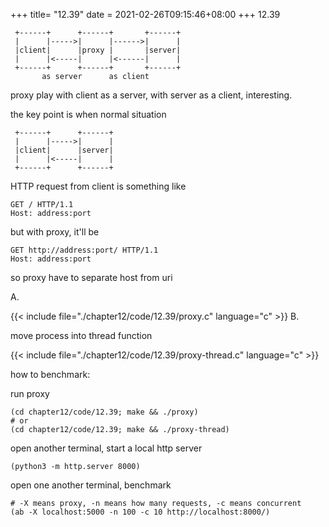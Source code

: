 +++
title= "12.39"
date = 2021-02-26T09:15:46+08:00
+++
12.39


     +------+      +------+       +------+
     |      |----->|      |------>|      |
     |client|      |proxy |       |server|
     |      |<-----|      |<------|      |
     +------+      +------+       +------+
           as server      as client

proxy play with client as a server, with server as a client, interesting.

the key point is when normal situation

     +------+      +------+
     |      |----->|      |
     |client|      |server|
     |      |<-----|      |
     +------+      +------+

HTTP request from client is something like

    GET / HTTP/1.1
    Host: address:port

but with proxy, it'll be

    GET http://address:port/ HTTP/1.1
    Host: address:port

so proxy have to separate host from uri

A.

{{< include file="./chapter12/code/12.39/proxy.c" language="c" >}}
B.

move process into thread function

{{< include file="./chapter12/code/12.39/proxy-thread.c" language="c" >}}

how to benchmark:

run proxy

    (cd chapter12/code/12.39; make && ./proxy)
    # or
    (cd chapter12/code/12.39; make && ./proxy-thread)

open another terminal, start a local http server

    (python3 -m http.server 8000)

open one another terminal, benchmark

    # -X means proxy, -n means how many requests, -c means concurrent
    (ab -X localhost:5000 -n 100 -c 10 http://localhost:8000/)
